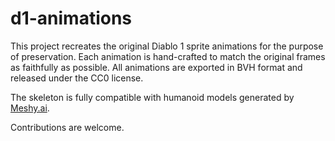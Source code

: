 # d1-animations
This project recreates the original Diablo 1 sprite animations for the purpose of preservation.
Each animation is hand-crafted to match the original frames as faithfully as possible.
All animations are exported in BVH format and released under the CC0 license.

The skeleton is fully compatible with humanoid models generated by [Meshy.ai](meshy.ai).

Contributions are welcome.
